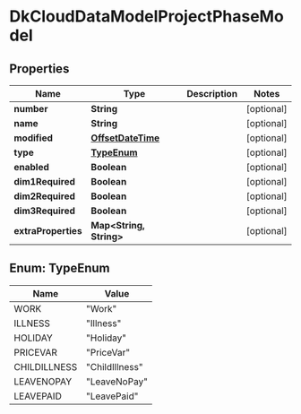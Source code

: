 
# DkCloudDataModelProjectPhaseModel

## Properties
Name | Type | Description | Notes
------------ | ------------- | ------------- | -------------
**number** | **String** |  |  [optional]
**name** | **String** |  |  [optional]
**modified** | [**OffsetDateTime**](OffsetDateTime.md) |  |  [optional]
**type** | [**TypeEnum**](#TypeEnum) |  |  [optional]
**enabled** | **Boolean** |  |  [optional]
**dim1Required** | **Boolean** |  |  [optional]
**dim2Required** | **Boolean** |  |  [optional]
**dim3Required** | **Boolean** |  |  [optional]
**extraProperties** | **Map&lt;String, String&gt;** |  |  [optional]


<a name="TypeEnum"></a>
## Enum: TypeEnum
Name | Value
---- | -----
WORK | &quot;Work&quot;
ILLNESS | &quot;Illness&quot;
HOLIDAY | &quot;Holiday&quot;
PRICEVAR | &quot;PriceVar&quot;
CHILDILLNESS | &quot;ChildIllness&quot;
LEAVENOPAY | &quot;LeaveNoPay&quot;
LEAVEPAID | &quot;LeavePaid&quot;



